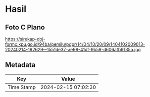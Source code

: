 # Hasil

## Foto C Plano

https://sirekap-obj-formc.kpu.go.id/94ba/pemilu/pdpr/14/04/10/20/09/1404102009013-20240214-192629--1551de37-ae98-41df-9b59-d606afb9135a.jpg


## Metadata

| Key        | Value               |
| ---------- | ------------------- |
| Time Stamp | 2024-02-15 07:02:30 |



